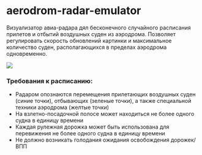 # aerodrom-radar-emulator

Визуализатор авиа-радара дял бесконечного случайного расписания прилетов и отбытий воздушных суден из аэродрома. Позволяет регулировать скорость обновлений картинки и максимальное количество суден, располагающихся в пределах аэродрома одновременно.

![](demo.gif)

### Требования к расписанию:
* Радаром опознаются перемещения прилетающих воздушных суден (синие точки), отбывающих (зеленые точки), а также специальной техники аэродрома (желтые точки)
* На взлетно-посадочной полосе может находиться не более одного судна в единицу времени
* Каждая рулежная дорожка может быть использована для перевижения не более одного судна в единицу времени
* Не должно возникать голодания ожидания освобождения дорожек/ВПП
